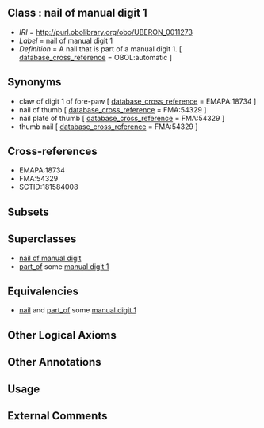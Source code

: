 
## Class : nail of manual digit 1

 * *IRI* = http://purl.obolibrary.org/obo/UBERON_0011273
 * *Label* = nail of manual digit 1
 * *Definition* = A nail that is part of a manual digit 1. [ [database_cross_reference](../../ef/oboInOwl#hasDbXref.md) = OBOL:automatic ]

## Synonyms

 * claw of digit 1 of fore-paw [ [database_cross_reference](../../ef/oboInOwl#hasDbXref.md) = EMAPA:18734 ]
 * nail of thumb [ [database_cross_reference](../../ef/oboInOwl#hasDbXref.md) = FMA:54329 ]
 * nail plate of thumb [ [database_cross_reference](../../ef/oboInOwl#hasDbXref.md) = FMA:54329 ]
 * thumb nail [ [database_cross_reference](../../ef/oboInOwl#hasDbXref.md) = FMA:54329 ]

## Cross-references

 * EMAPA:18734
 * FMA:54329
 * SCTID:181584008

## Subsets


## Superclasses

 * [nail of manual digit](../../UBERON/65/UBERON_0009565.md)
 * [part_of](../../BFO/50/BFO_0000050.md) some [manual digit 1](../../UBERON/63/UBERON_0001463.md)

## Equivalencies

 * [nail](../../UBERON/05/UBERON_0001705.md) and [part_of](../../BFO/50/BFO_0000050.md) some [manual digit 1](../../UBERON/63/UBERON_0001463.md)

## Other Logical Axioms


## Other Annotations


## Usage


## External Comments

